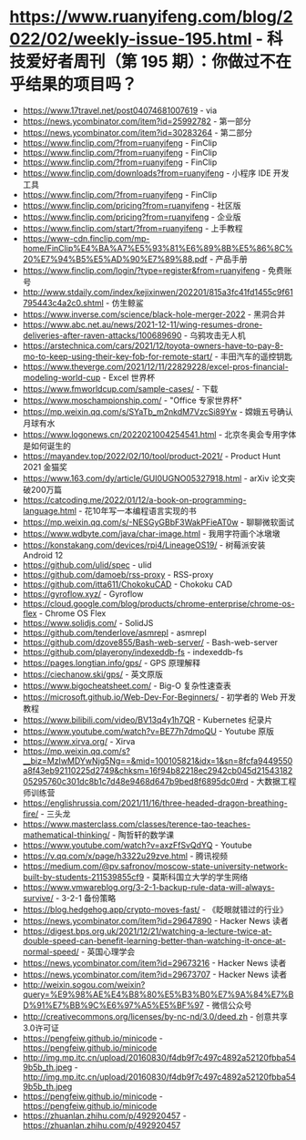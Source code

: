# https://www.ruanyifeng.com/blog/2022/02/weekly-issue-195.html - 科技爱好者周刊（第 195 期）：你做过不在乎结果的项目吗？

- https://www.17travel.net/post04074681007619 - via
- https://news.ycombinator.com/item?id=25992782 - 第一部分
- https://news.ycombinator.com/item?id=30283264 - 第二部分
- https://www.finclip.com/?from=ruanyifeng - FinClip
- https://www.finclip.com/?from=ruanyifeng - FinClip
- https://www.finclip.com/?from=ruanyifeng - FinClip
- https://www.finclip.com/downloads?from=ruanyifeng - 小程序 IDE 开发工具
- https://www.finclip.com/?from=ruanyifeng - FinClip
- https://www.finclip.com/pricing?from=ruanyifeng - 社区版
- https://www.finclip.com/pricing?from=ruanyifeng - 企业版
- https://www.finclip.com/start/?from=ruanyifeng - 上手教程
- https://www-cdn.finclip.com/mp-home/FinClip%E4%BA%A7%E5%93%81%E6%89%8B%E5%86%8C%20%E7%94%B5%E5%AD%90%E7%89%88.pdf - 产品手册
- https://www.finclip.com/login/?type=register&from=ruanyifeng - 免费账号
- http://www.stdaily.com/index/kejixinwen/202201/815a3fc41fd1455c9f61795443c4a2c0.shtml - 仿生鲸鲨
- https://www.inverse.com/science/black-hole-merger-2022 - 黑洞合并
- https://www.abc.net.au/news/2021-12-11/wing-resumes-drone-deliveries-after-raven-attacks/100689690 - 乌鸦攻击无人机
- https://arstechnica.com/cars/2021/12/toyota-owners-have-to-pay-8-mo-to-keep-using-their-key-fob-for-remote-start/ - 丰田汽车的遥控钥匙
- https://www.theverge.com/2021/12/11/22829228/excel-pros-financial-modeling-world-cup - Excel 世界杯
- https://www.fmworldcup.com/sample-cases/ - 下载
- https://www.moschampionship.com/ - "Office 专家世界杯"
- https://mp.weixin.qq.com/s/SYaTb_m2nkdM7VzcSi89Yw - 嫦娥五号确认月球有水
- https://www.logonews.cn/2022021004254541.html - 北京冬奥会专用字体是如何诞生的
- https://mayandev.top/2022/02/10/tool/product-2021/ - Product Hunt 2021 金猫奖
- https://www.163.com/dy/article/GUI0UGNO05327918.html - arXiv 论文突破200万篇
- https://catcoding.me/2022/01/12/a-book-on-programming-language.html - 花10年写一本编程语言实现的书
- https://mp.weixin.qq.com/s/-NESGyGBbF3WakPFieAT0w - 聊聊微软面试
- https://www.wdbyte.com/java/char-image.html - 我用字符画个冰墩墩
- https://konstakang.com/devices/rpi4/LineageOS19/ - 树莓派安装 Android 12
- https://github.com/ulid/spec - ulid
- https://github.com/damoeb/rss-proxy - RSS-proxy
- https://github.com/itta611/ChokokuCAD - Chokoku CAD
- https://gyroflow.xyz/ - Gyroflow
- https://cloud.google.com/blog/products/chrome-enterprise/chrome-os-flex - Chrome OS Flex
- https://www.solidjs.com/ - SolidJS
- https://github.com/tenderlove/asmrepl - asmrepl
- https://github.com/dzove855/Bash-web-server/ - Bash-web-server
- https://github.com/playerony/indexeddb-fs - indexeddb-fs
- https://pages.longtian.info/gps/ - GPS 原理解释
- https://ciechanow.ski/gps/ - 英文原版
- https://www.bigocheatsheet.com/ - Big-O 复杂性速查表
- https://microsoft.github.io/Web-Dev-For-Beginners/ - 初学者的 Web 开发教程
- https://www.bilibili.com/video/BV13q4y1h7QR - Kubernetes 纪录片
- https://www.youtube.com/watch?v=BE77h7dmoQU - Youtube 原版
- https://www.xirva.org/ - Xirva
- https://mp.weixin.qq.com/s?__biz=MzIwMDYwNjg5Ng==&mid=100105821&idx=1&sn=8fcfa9449550a8f43eb92110225d2749&chksm=16f94b82218ec2942cb045d2154318205295760c301dc8b1c7d48e9468d647b9bed8f6895dc0#rd - 大数据工程师训练营
- https://englishrussia.com/2021/11/16/three-headed-dragon-breathing-fire/ - 三头龙
- https://www.masterclass.com/classes/terence-tao-teaches-mathematical-thinking/ - 陶哲轩的数学课
- https://www.youtube.com/watch?v=axzFfSvQdYQ - Youtube
- https://v.qq.com/x/page/h3322u29zve.html - 腾讯视频
- https://medium.com/@pv.safronov/moscow-state-university-network-built-by-students-211539855cf9 - 莫斯科国立大学的学生网络
- https://www.vmwareblog.org/3-2-1-backup-rule-data-will-always-survive/ - 3-2-1 备份策略
- https://blog.hedgehog.app/crypto-moves-fast/ - 《眨眼就错过的行业》
- https://news.ycombinator.com/item?id=29647890 - Hacker News 读者
- https://digest.bps.org.uk/2021/12/21/watching-a-lecture-twice-at-double-speed-can-benefit-learning-better-than-watching-it-once-at-normal-speed/ - 英国心理学会
- https://news.ycombinator.com/item?id=29673216 - Hacker News 读者
- https://news.ycombinator.com/item?id=29673707 - Hacker News 读者
- http://weixin.sogou.com/weixin?query=%E9%98%AE%E4%B8%80%E5%B3%B0%E7%9A%84%E7%BD%91%E7%BB%9C%E6%97%A5%E5%BF%97 - 微信公众号
- http://creativecommons.org/licenses/by-nc-nd/3.0/deed.zh - 创意共享3.0许可证
- https://pengfeiw.github.io/minicode - https://pengfeiw.github.io/minicode
- http://img.mp.itc.cn/upload/20160830/f4db9f7c497c4892a52120fbba549b5b_th.jpeg - http://img.mp.itc.cn/upload/20160830/f4db9f7c497c4892a52120fbba549b5b_th.jpeg
- https://pengfeiw.github.io/minicode - https://pengfeiw.github.io/minicode
- https://zhuanlan.zhihu.com/p/492920457 - https://zhuanlan.zhihu.com/p/492920457